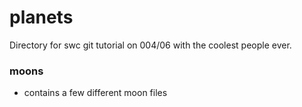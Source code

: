 # planets

Directory for swc git tutorial on 004/06 with the coolest people ever.

### moons
* contains a few different moon files


